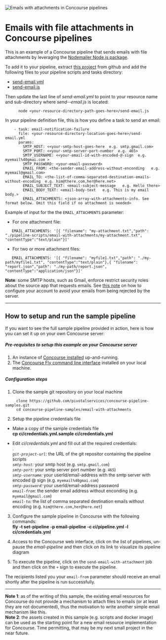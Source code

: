 ![Emails with attachments in Concourse pipelines](https://raw.githubusercontent.com/pivotalservices/concourse-pipeline-samples/master/common/images/email_with_attachment.png)

# Emails with file attachments in Concourse pipelines
This is an example of a Concourse pipeline that sends emails with file attachments by leveraging the [Nodemailer Node.js package](https://nodemailer.com/).  

To add it to your pipeline, extract [this project](https://github.com/pivotalservices/concourse-pipeline-samples/tree/master/email-with-attachments) from github and add the following files to your pipeline scripts and tasks directory:
- [send-email.yml](https://github.com/pivotalservices/concourse-pipeline-samples/blob/master/email-with-attachments/ci/tasks/send-email.yml)
- [send-email.js](https://github.com/pivotalservices/concourse-pipeline-samples/blob/master/email-with-attachments/ci/scripts/send-email.js)

Then update the last line of *send-email.yml* to point to your resource name and sub-directory where *send--email.js* is located:  
```
      node <your-resource-directory-path-goes-here>/send-email.js     
```  

In your pipeline definition file, this is how you define a task to send an email:
```
    - task: email-notification-failure
      file: <your-resource-directory-location-goes-here>/send-email.yml
      params:
        SMTP_HOST: <<your-smtp-host-goes-here  e.g. smtp.gmail.com>
        SMTP_PORT: <<your-smtp-server-port-number  e.g. 465>
        SMTP_USERNAME: <<your-email-id-with-encoded-@-sign  e.g. myemail%40gmai.com >
        SMTP_PASSWORD: <your-email-password>
        EMAIL_FROM: <the-sender-email-address-without-enconding   e.g. myemail@gmail.com>
        EMAIL_TO: <the-list-of-comma-separated-destination-emails-without-encoding  e.g. him@there.com,her@here.net>
        EMAIL_SUBJECT_TEXT: <email-subject-message   e.g. Hello there>
        EMAIL_BODY_TEXT: <email-body-text   e.g. This is my email body.>
        EMAIL_ATTACHMENTS: <json-array-with-attachments-info. See format below. Omit this field if no attachment is needed>
```
Example of input for the the ```EMAIL_ATTACHMENTS``` parameter:  
- For one attachment file:
```
   EMAIL_ATTACHMENTS: '[{ "filename": "my-attachment.txt","path": "./pipeline-scripts/email-with-attachments/my-attachment.txt", "contentType":"text/plain"}]'
```
- For two or more attachment files:
```
   EMAIL_ATTACHMENTS: '[{ "filename": "myfile1.txt","path": "./my-path/myfile1.txt", "contentType":"text/plain"},{ "filename": "report.json","path": "./my-path/report.json", "contentType":"application/json"}]'
```
**Note**: some SMTP hosts, such as Gmail, enforce restrict security roles about the source app that requests emails. See [this note](https://nodemailer.com/using-gmail/) on how to configure your account to avoid your emails from being rejected by the server.  

---
## How to setup and run the sample pipeline
If you want to see the full sample pipeline provided in action, here is how you can set it up on your own Concourse server:

##### Pre-requisites to setup this example on your Concourse server

1. An instance of [Concourse installed](http://concourse.ci/installing.html) up-and-running.  
1. The [Concourse Fly command line interface](http://concourse.ci/fly-cli.html) installed on your local machine.

##### Configuration steps
1. Clone the sample git repository on your local machine  
```  
     clone https://github.com/pivotalservices/concourse-pipeline-samples.git  
     cd concourse-pipeline-samples/email-with-attachments  
```  

2. Setup the pipeline credentials file
  * Make a copy of the sample credentials file  
  __cp ci/credentials.yml.sample ci/credentials.yml__  

  * Edit _ci/credentials.yml_ and fill out all the required credentials:  
  .  
_```git-project-url```:_ the URL of the git repositor containing the pipeline scripts  
_```smtp-host```:_ your smtp host  (e.g. ```smtp.gmail.com```)  
_```smtp-port```:_ your smtp server port number  (e.g. ```465```)   
_```smtp-username```:_ your userId/email-address with the smtp server with encoded @ sign  (e.g. ```myemail%40gmai.com```)   
_```smtp-password```:_ your userId/email-address password  
_```email-from```:_ the sender email address without enconding   (e.g. ```myemail@gmail.com```)  
_```email-to```:_ the list of comma separated destination emails without encoding  (e.g. ```him@there.com,her@here.net```)   

3. Configure the sample pipeline in Concourse with the following commands:  
   __fly -t <your-concourse-alias> set-pipeline -p email-pipeline -c ci/pipeline.yml -l ci/credentials.yml__  

4. Access to the Concourse web interface, click on the list of pipelines, un-pause the _email-pipeline_ and then click on its link to visualize its pipeline diagram
5. To execute the pipeline, click on the ```send-email-with-attachment``` job and then click on the ```+``` sign to execute the pipeline.

The recipients listed you your ```email-from``` parameter should receive an email shortly after the pipeline is run successfully.

--------------
**Note 1**: as of the writing of this sample, the existing email resources for Concourse do not provide a mechanism to attach files to emails (or at least they are not documented), thus the motivation to write another simple email mechanism like this.  
**Note 2**: the assets created in this sample (e.g. scripts and docker image) can be used as the starting point for a new email resource implementation for Concourse. Time permitting, that may be my next small project in the near future.
